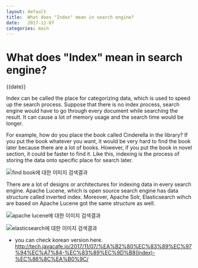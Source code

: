 ```yaml
---
layout: default
title:  What does "Index" mean in search engine?
date:   2017-11-07
categories: main
---
```


# What does "Index" mean in search engine?

{{date}}

Index can be called the place for categorizing data, which is used to speed up the search process. Suppose that there is no index process, search engine would have to go through every document while searching the result. It can cause a lot of memory usage and the search time would be longer.

For example, how do you place the book called Cinderella in the library? If you put the book whatever you want, it would be very hard to find the book later because there are a lot of books. However, if you put the book in novel section, it could be faster to find it. Like this, indexing is the process of storing the data onto specific place for search later.


![find book에 대한 이미지 검색결과](http://thebushwickbookclubseattle.com/wp-content/uploads/2014/02/how-to-find-a-good-book.jpg)



There are a lot of designs or architectures for indexing data in every search engine. Apache Lucene, which is open source search engine has data structure called inverted index. Moreover, Apache Solr, Elasticsearch wihch are based on Apache Lucene got the same structure as well.


![apache lucene에 대한 이미지 검색결과](https://lucene.apache.org/images/mantle-lucene-solr.png)


![elasticsearch에 대한 이미지 검색결과](http://javatutorialspot.com/wp-content/uploads/2017/02/Elasticsearch-Logo-Color-H-1024x273.png)


* you can check korean version here.
<http://tech.javacafe.io/2017/11/07/%EA%B2%80%EC%83%89%EC%97%94%EC%A7%84-%EC%83%89%EC%9D%B8(Index)-%EC%86%8C%EA%B0%9C/>
